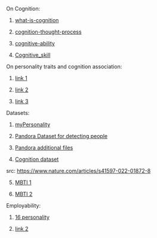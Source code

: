 On Cognition:

1. [what-is-cognition](https://cambridgecognition.com/what-is-cognition/)

2. [cognition-thought-process](https://www.britannica.com/topic/cognition-thought-process)

3. [cognitive-ability](https://ca.indeed.com/career-advice/career-development/cognitive-ability)

4. [Cognitive_skill](https://en.wikipedia.org/wiki/Cognitive_skill)



On personality traits and cognition association:

1. [link 1](https://www.mdpi.com/2624-8611/5/1/8)

2. [link 2](https://www.ncbi.nlm.nih.gov/pmc/articles/PMC7484019/pdf/nihms-1614123.pdf)

3. [link 3](https://files.eric.ed.gov/fulltext/EJ1332326.pdf)

  
  
  

Datasets:

  

1. [myPersonality](https://www.kaggle.com/code/testaccount93/mypersonality/data?select=crawl-300d-2M.vec)

  

2. [Pandora Dataset for detecting people](https://drive.google.com/drive/folders/1iDm1Mh43okcjRNFHdk1qZXAmpipoY2KN)

  

3. [Pandora additional files](https://drive.google.com/drive/folders/1WfEClS251URijGgQbjJLGL5lfBIuFhvM)

  

4. [Cognition dataset](https://zenodo.org/records/7249732)

src: https://www.nature.com/articles/s41597-022-01872-8

  

5. [MBTI 1](https://www.kaggle.com/datasets/datasnaek/mbti-type)

  

6. [MBTI 2](https://www.kaggle.com/datasets/zeyadkhalid/mbti-personality-types-500-dataset)

  

Employability:

1. [16 personality](https://www.16personalities.com/articles/our-theory)

  

2. [link 2](https://www.ncbi.nlm.nih.gov/pmc/articles/PMC9748068/)
